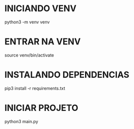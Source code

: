 # INICIANDO VENV
python3 -m venv venv

# ENTRAR NA VENV
source venv/bin/activate

# INSTALANDO DEPENDENCIAS
pip3 install -r requirements.txt

# INICIAR PROJETO
python3 main.py
